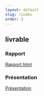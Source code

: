 ```yaml
---
layout: default
slug: /index
order: 2
---
```


 <!--  -->


 
## livrable

### Rapport 
[Rapport.html](http://labs-web.github.io/lab-laravel-starter/rapport.html)

### Présentation 
[Présentation](http://labs-web.github.io/lab-laravel-starter/presentation.html)
